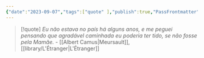 ```yaml
---
{"date":"2023-09-07","tags":["quote" ],"publish":true,"PassFrontmatter":true}
---
```


>[!quote] *Eu não estava no país há alguns anos, e me peguei pensando que agradável caminhada eu poderia ter tido, se não fosse pela Mamãe.*
> \- [[Albert Camus\|Meursault]], [[library/L'Étranger\|L'Étranger]]
